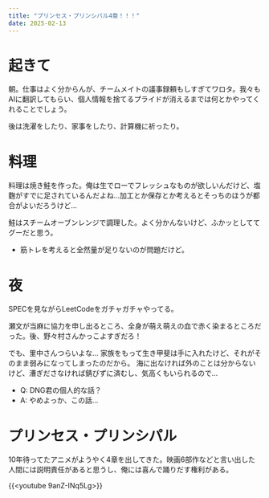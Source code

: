 ```yaml
---
title: "プリンセス・プリンシパル4章！！！"
date: 2025-02-13
---
```


# 起きて
朝。仕事はよく分からんが、チームメイトの議事録頼もしすぎてワロタ。我々もAIに翻訳してもらい、個人情報を捨てるプライドが消えるまでは何とかやってくれることでしょう。

後は洗濯をしたり、家事をしたり、計算機に祈ったり。

# 料理
料理は焼き鮭を作った。俺は生でローでフレッシュなものが欲しいんだけど、塩麴がすでに足されているんだよね...加工とか保存とか考えるとそっちのほうが都合がよいだろうけど...

鮭はスチームオーブンレンジで調理した。よく分かんないけど、ふかッとしててグーだと思う。
- 筋トレを考えると全然量が足りないのが問題だけど。

# 夜
SPECを見ながらLeetCodeをガチャガチャやってる。

瀬文が当麻に協力を申し出るところ、全身が萌え萌えの血で赤く染まるところだった。後、野々村さんかっこよすぎだろ！

でも、里中さんつらいよな... 家族をもって生き甲斐は手に入れたけど、それがそのまま弱みになってしまったのだから。
海に出なければ外のことは分からないけど、漕ぎださなければ錆びずに済むし、気高くもいられるので...

- Q: DNG君の個人的な話？
- A: やめよっか、この話...

# プリンセス・プリンシパル
10年待ってたアニメがようやく4章を出してきた。映画6部作などと言い出した人間には説明責任があると思うし、俺には喜んで踊りだす権利がある。


{{<youtube 9anZ-INq5Lg>}}